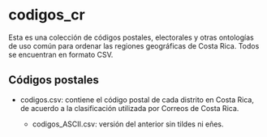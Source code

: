 # codigos_cr

Esta es una colección de códigos postales, electorales y otras
ontologías de uso común para ordenar las regiones geográficas de Costa
Rica. Todos se encuentran en formato CSV.

## Códigos postales

- codigos.csv: contiene el código postal de cada distrito en Costa
  Rica, de acuerdo a la clasificación utilizada por Correos de Costa
  Rica.

  - codigos_ASCII.csv: versión del anterior sin tildes ni eñes.

